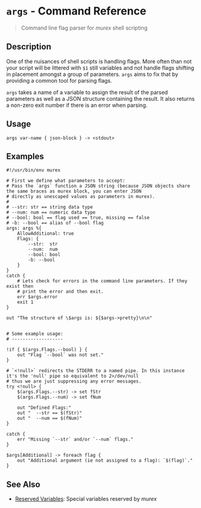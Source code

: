 # `args`  - Command Reference

> Command line flag parser for _murex_ shell scripting

## Description

One of the nuisances of shell scripts is handling flags. More often than not
your script will be littered with `$1` still variables and not handle flags
shifting in placement amongst a group of parameters. `args` aims to fix that by
providing a common tool for parsing flags.

`args` takes a name of a variable to assign the result of the parsed parameters
as well as a JSON structure containing the result. It also returns a non-zero
exit number if there is an error when parsing.

## Usage

    args var-name { json-block } -> <stdout>

## Examples

    #!/usr/bin/env murex
    
    # First we define what parameters to accept:
    # Pass the `args` function a JSON string (because JSON objects share the same braces as murex block, you can enter JSON
    # directly as unescaped values as parameters in murex).
    #
    # --str: str == string data type
    # --num: num == numeric data type
    # --bool: bool == flag used == true, missing == false
    # -b: --bool == alias of --bool flag
    args: args %{
        AllowAdditional: true
        Flags: {
            --str:  str
            --num:  num
            --bool: bool
            -b: --bool
        }
    }
    catch {
        # Lets check for errors in the command line parameters. If they exist then
        # print the error and then exit.
        err $args.error
        exit 1
    }
    
    out "The structure of \$args is: ${$args->pretty}\n\n"
    
    
    # Some example usage:
    # -------------------
    
    !if { $(args.Flags.--bool) } {
        out "Flag `--bool` was not set."
    }
    
    # `<!null>` redirects the STDERR to a named pipe. In this instance it's the 'null' pipe so equivalent to 2>/dev/null
    # thus we are just suppressing any error messages.
    try <!null> {
        $(args.Flags.--str) -> set fStr
        $(args.Flags.--num) -> set fNum
    
        out "Defined Flags:"
        out "  --str == $(fStr)"
        out "  --num == $(fNum)"
    }
    
    catch {
        err "Missing `--str` and/or `--num` flags."
    }
    
    $args[Additional] -> foreach flag {
        out "Additional argument (ie not assigned to a flag): `$(flag)`."
    }

## See Also

* [Reserved Variables](../user-guide/reserved-vars.md):
  Special variables reserved by _murex_